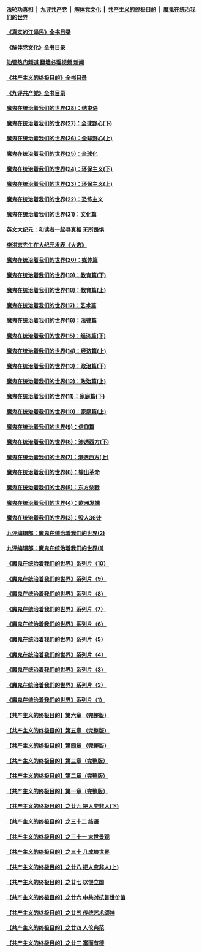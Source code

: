 ####  [法轮功真相](../../../../basic/blob/master/README.md?t=05250101) &nbsp;|&nbsp; [九评共产党](../../../../9ping.md/blob/master/README.md?t=05250101) &nbsp;|&nbsp; [解体党文化](../../../../jtdwh.md/blob/master/README.md?t=05250101)  &nbsp;|&nbsp; [共产主义的终极目的](../../../../gczydzjmd.md/blob/master/README.md?t=05250101) &nbsp;|&nbsp; [魔鬼在统治我们的世界](../../../../mgztzwmdsj.md/blob/master/README.md?t=05250101) 

#### [《真实的江泽民》全书目录](../pages/nsc422/n13721399.md?t=05250101) 

#### [《解体党文化》全书目录](../pages/nsc422/n13721157.md?t=05250101) 

#### [油管热门频道 翻墙必看视频 新闻](http://45.76.130.85:81/youtube.html?05250101)

#### [《共产主义的终极目的》全书目录](../pages/nsc422/n13721048.md?t=05250101) 

#### [《九评共产党》全书目录](../pages/nsc422/n13708085.md?t=05250101) 

#### [魔鬼在统治着我们的世界(28)：结束语](../pages/nsc422/n10936246.md?t=05250101) 

#### [魔鬼在统治着我们的世界(27)：全球野心(下)](../pages/nsc422/n10928319.md?t=05250101) 

#### [魔鬼在统治着我们的世界(26)：全球野心(上)](../pages/nsc422/n10900318.md?t=05250101) 

#### [魔鬼在统治着我们的世界(25)：全球化](../pages/nsc422/n10788205.md?t=05250101) 

#### [魔鬼在统治着我们的世界(24)：环保主义(下)](../pages/nsc422/n10695307.md?t=05250101) 

#### [魔鬼在统治着我们的世界(23)：环保主义(上)](../pages/nsc422/n10688613.md?t=05250101) 

#### [魔鬼在统治着我们的世界(22)：恐怖主义](../pages/nsc422/n10614727.md?t=05250101) 

#### [魔鬼在统治着我们的世界(21)：文化篇](../pages/nsc422/n10597706.md?t=05250101) 

#### [英文大纪元：和读者一起寻真相 无所畏惧](../pages/nsc422/n12542027.md?t=05250101) 

#### [李洪志先生在大纪元发表《大选》](../pages/nsc422/n12534746.md?t=05250101) 

#### [魔鬼在统治着我们的世界(20)：媒体篇](../pages/nsc422/n10586579.md?t=05250101) 

#### [魔鬼在统治着我们的世界(19)：教育篇(下)](../pages/nsc422/n10564808.md?t=05250101) 

#### [魔鬼在统治着我们的世界(18)：教育篇(上)](../pages/nsc422/n10526970.md?t=05250101) 

#### [魔鬼在统治着我们的世界(17)：艺术篇](../pages/nsc422/n10499093.md?t=05250101) 

#### [魔鬼在统治着我们的世界(16)：法律篇](../pages/nsc422/n10485969.md?t=05250101) 

#### [魔鬼在统治着我们的世界(15)：经济篇(下)](../pages/nsc422/n10469975.md?t=05250101) 

#### [魔鬼在统治着我们的世界(14)：经济篇(上)](../pages/nsc422/n10457370.md?t=05250101) 

#### [魔鬼在统治着我们的世界(13)：政治篇(下)](../pages/nsc422/n10448270.md?t=05250101) 

#### [魔鬼在统治着我们的世界(12)：政治篇(上)](../pages/nsc422/n10444576.md?t=05250101) 

#### [魔鬼在统治着我们的世界(11)：家庭篇(下)](../pages/nsc422/n10440961.md?t=05250101) 

#### [魔鬼在统治着我们的世界(10)：家庭篇(上)](../pages/nsc422/n10435448.md?t=05250101) 

#### [魔鬼在统治着我们的世界(9)：信仰篇](../pages/nsc422/n10432159.md?t=05250101) 

#### [魔鬼在统治着我们的世界(8)：渗透西方(下)](../pages/nsc422/n10429603.md?t=05250101) 

#### [魔鬼在统治着我们的世界(7)：渗透西方(上)](../pages/nsc422/n10426013.md?t=05250101) 

#### [魔鬼在统治着我们的世界(6)：输出革命](../pages/nsc422/n10421536.md?t=05250101) 

#### [魔鬼在统治着我们的世界(5)：东方杀戮](../pages/nsc422/n10417707.md?t=05250101) 

#### [魔鬼在统治着我们的世界(4)：欧洲发端](../pages/nsc422/n10414890.md?t=05250101) 

#### [魔鬼在统治着我们的世界(3)：毁人36计](../pages/nsc422/n10411583.md?t=05250101) 

#### [九评编辑部：魔鬼在统治着我们的世界(2)](../pages/nsc422/n10410036.md?t=05250101) 

#### [九评编辑部：魔鬼在统治着我们的世界(1)](../pages/nsc422/n10406825.md?t=05250101) 

#### [《魔鬼在统治着我们的世界》系列片（10）](../pages/nsc422/n12292670.md?t=05250101) 

#### [《魔鬼在统治着我们的世界》系列片（9）](../pages/nsc422/n12290859.md?t=05250101) 

#### [《魔鬼在统治着我们的世界》系列片（8）](../pages/nsc422/n12287445.md?t=05250101) 

#### [《魔鬼在统治着我们的世界》系列片（7）](../pages/nsc422/n12283425.md?t=05250101) 

#### [《魔鬼在统治着我们的世界》系列片（6）](../pages/nsc422/n12282314.md?t=05250101) 

#### [《魔鬼在统治着我们的世界》系列片（5）](../pages/nsc422/n12281419.md?t=05250101) 

#### [《魔鬼在统治着我们的世界》系列片（4）](../pages/nsc422/n12274024.md?t=05250101) 

#### [《魔鬼在统治着我们的世界》系列片（3）](../pages/nsc422/n12271322.md?t=05250101) 

#### [《魔鬼在统治着我们的世界》系列片（2）](../pages/nsc422/n12269049.md?t=05250101) 

#### [《魔鬼在统治着我们的世界》系列片（1）](../pages/nsc422/n12267575.md?t=05250101) 

#### [【共产主义的终极目的】第六章 （完整版）](../pages/nsc422/n11428913.md?t=05250101) 

#### [【共产主义的终极目的】第五章 （完整版）](../pages/nsc422/n11428912.md?t=05250101) 

#### [【共产主义的终极目的】第四章 （完整版）](../pages/nsc422/n11428907.md?t=05250101) 

#### [【共产主义的终极目的】第三章（完整版）](../pages/nsc422/n11428848.md?t=05250101) 

#### [【共产主义的终极目的】第二章（完整版）](../pages/nsc422/n11428831.md?t=05250101) 

#### [【共产主义的终极目的】第一章（完整版）](../pages/nsc422/n11417651.md?t=05250101) 

#### [【共产主义的终极目的】之廿九 把人变非人(下)](../pages/nsc422/n11344140.md?t=05250101) 

#### [【共产主义的终极目的】之三十二 结语](../pages/nsc422/n11360535.md?t=05250101) 

#### [【共产主义的终极目的】之三十一 末世景观](../pages/nsc422/n11351129.md?t=05250101) 

#### [【共产主义的终极目的】之三十 几成狼世界](../pages/nsc422/n11348280.md?t=05250101) 

#### [【共产主义的终极目的】之廿八 把人变非人(上)](../pages/nsc422/n11340492.md?t=05250101) 

#### [【共产主义的终极目的】之廿七 以恨立国](../pages/nsc422/n11336944.md?t=05250101) 

#### [【共产主义的终极目的】之廿六 中共对抗普世价值](../pages/nsc422/n11324785.md?t=05250101) 

#### [【共产主义的终极目的】之廿五 传统艺术颂神](../pages/nsc422/n11296396.md?t=05250101) 

#### [【共产主义的终极目的】之廿四 人伦典范](../pages/nsc422/n11296397.md?t=05250101) 

#### [【共产主义的终极目的】之廿三 富而有德](../pages/nsc422/n11283598.md?t=05250101) 

<img src='http://gfw-breaker.win/goodnews/indexes/nsc422.md' width='0px' height='0px'/>
